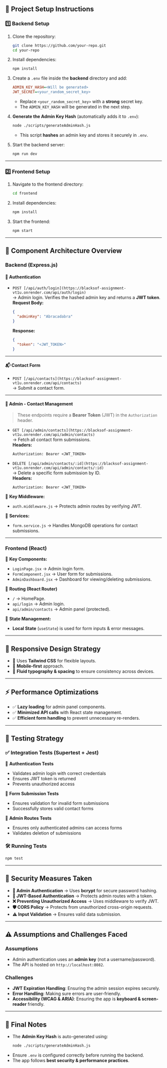 ## 📌 Project Setup Instructions  

### **1️⃣ Backend Setup**  
1. Clone the repository:  
   ```sh
   git clone https://github.com/your-repo.git
   cd your-repo
   ```
2. Install dependencies:  
   ```sh
   npm install
   ```
3. Create a `.env` file inside the **backend** directory and add:  
   ```ini
   ADMIN_KEY_HASH=<Will be generated>
   JWT_SECRET=<your_random_secret_key>
   ```
   - Replace `<your_random_secret_key>` with a **strong** secret key.  
   - The `ADMIN_KEY_HASH` will be generated in the next step.

4. **Generate the Admin Key Hash** (automatically adds it to `.env`):  
   ```sh
   node ./scripts/generateAdminHash.js
   ```
   - This script **hashes** an admin key and stores it securely in `.env`.  

5. Start the backend server:  
   ```sh
   npm run dev
   ```

---

### **2️⃣ Frontend Setup**  
1. Navigate to the frontend directory:  
   ```sh
   cd frontend
   ```
2. Install dependencies:  
   ```sh
   npm install
   ```
3. Start the frontend:  
   ```sh
   npm start
   ```

---

## 🔧 **Component Architecture Overview**
### **Backend (Express.js)**
#### 🔐 Authentication

- `POST [/api/auth/login](https://blacksof-assignment-vt1u.onrender.com/api/auth/login)`  
  → Admin login. Verifies the hashed admin key and returns a **JWT token**.  
  **Request Body:**
  ```json
  {
    "adminKey": "Abracadabra"
  }
  ```
  **Response:**
  ```json
  {
    "token": "<JWT_TOKEN>"
  }
  ```

---

#### 📬 Contact Form

- `POST [/api/contacts](https://blacksof-assignment-vt1u.onrender.com/api/contacts)`  
  → Submit a contact form.

---

#### 📂 Admin - Contact Management  
> These endpoints require a **Bearer Token** (JWT) in the `Authorization` header.

- `GET [/api/admin/contacts](https://blacksof-assignment-vt1u.onrender.com/api/admin/contacts)`  
  → Fetch all contact form submissions.  
  **Headers:**
  ```
  Authorization: Bearer <JWT_TOKEN>
  ```

- `DELETE [/api/admin/contacts/:id](https://blacksof-assignment-vt1u.onrender.com/api/admin/contacts/:id)`  
  → Delete a specific form submission by ID.  
  **Headers:**
  ```
  Authorization: Bearer <JWT_TOKEN>
  ```


📌 **Key Middleware:**
- `auth.middleware.js` → Protects admin routes by verifying JWT.  

📌 **Services:**
- `form.service.js` → Handles MongoDB operations for contact submissions.  

---

### **Frontend (React)**
📌 **Key Components:**
- `LoginPage.jsx` → Admin login form.  
- `FormComponent.jsx` → User form for submissions.  
- `AdminDashboard.jsx` → Dashboard for viewing/deleting submissions.  

📌 **Routing (React Router)**
- `/` → HomePage.  
- `api/login` → Admin login.  
- `api/admin/contacts` → Admin panel (protected).  

📌 **State Management:**
- **Local State** (`useState`) is used for form inputs & error messages.  

---

## 📱 **Responsive Design Strategy**
- 📐 Uses **Tailwind CSS** for flexible layouts.  
- 📱 **Mobile-first** approach.  
- 📏 **Fluid typography & spacing** to ensure consistency across devices.  

---

## ⚡ **Performance Optimizations**
- ✅ **Lazy loading** for admin panel components.  
- ✅ **Minimized API calls** with React state management.  
- ✅ **Efficient form handling** to prevent unnecessary re-renders.  

---

## **📌 Testing Strategy**  

### **✅ Integration Tests (Supertest + Jest)**  
📌 **Authentication Tests**  
- Validates admin login with correct credentials  
- Ensures JWT token is returned  
- Prevents unauthorized access  

📌 **Form Submission Tests**  
- Ensures validation for invalid form submissions  
- Successfully stores valid contact forms  

📌 **Admin Routes Tests**  
- Ensures only authenticated admins can access forms  
- Validates deletion of submissions  

### **🛠 Running Tests**  
```sh
npm test
```  

---

## 🔐 **Security Measures Taken**
- **🔑 Admin Authentication** → Uses **bcrypt** for secure password hashing.  
- **🔐 JWT-Based Authentication** → Protects admin routes with a token.  
- **❌ Preventing Unauthorized Access** → Uses middleware to verify JWT.  
- **🛡️ CORS Policy** → Protects from unauthorized cross-origin requests.  
- **⚠️ Input Validation** → Ensures valid data submission.  

---

## ⚠️ **Assumptions and Challenges Faced**
### **Assumptions**
- Admin authentication uses an **admin key** (not a username/password).  
- The API is hosted on `http://localhost:8082`.  

### **Challenges**
- **JWT Expiration Handling**: Ensuring the admin session expires securely.  
- **Error Handling**: Making sure errors are user-friendly.  
- **Accessibility (WCAG & ARIA)**: Ensuring the app is **keyboard & screen-reader** friendly.  

---

## 📝 **Final Notes**
- The **Admin Key Hash** is auto-generated using:  
  ```sh
  node ./scripts/generateAdminHash.js
  ```
- Ensure `.env` is configured correctly before running the backend.  
- The app follows **best security & performance practices**.  





